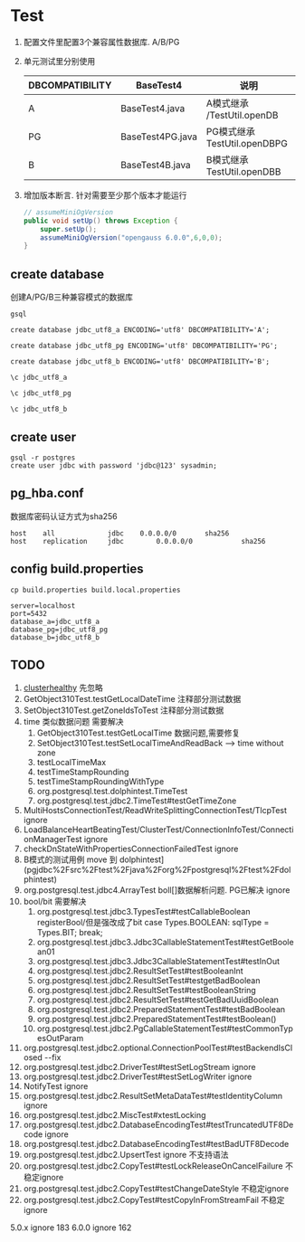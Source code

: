 # Test

1. 配置文件里配置3个兼容属性数据库. A/B/PG
2. 单元测试里分别使用

    | DBCOMPATIBILITY | BaseTest4        | 说明                     |
    |----------------|------------------|------------------------|
    | A              | BaseTest4.java   | A模式继承 /TestUtil.openDB |
    | PG             | BaseTest4PG.java | PG模式继承 TestUtil.openDBPG |
    | B              | BaseTest4B.java  | B模式继承 TestUtil.openDBB |

3. 增加版本断言. 针对需要至少那个版本才能运行
    
    ```java
    // assumeMiniOgVersion
    public void setUp() throws Exception {
        super.setUp();
        assumeMiniOgVersion("opengauss 6.0.0",6,0,0);
    }
    ```

## create database

创建A/PG/B三种兼容模式的数据库

```shell
gsql 

create database jdbc_utf8_a ENCODING='utf8' DBCOMPATIBILITY='A';

create database jdbc_utf8_pg ENCODING='utf8' DBCOMPATIBILITY='PG';

create database jdbc_utf8_b ENCODING='utf8' DBCOMPATIBILITY='B';

\c jdbc_utf8_a

\c jdbc_utf8_pg

\c jdbc_utf8_b

```

## create user

```shell
gsql -r postgres
create user jdbc with password 'jdbc@123' sysadmin;
```

## pg_hba.conf

数据库密码认证方式为sha256

```shell
host    all             jdbc    0.0.0.0/0       sha256
host    replication     jdbc        0.0.0.0/0            sha256
```

## config build.properties

```shell
cp build.properties build.local.properties

server=localhost
port=5432
database_a=jdbc_utf8_a
database_pg=jdbc_utf8_pg
database_b=jdbc_utf8_b

```


## TODO

1. [clusterhealthy](pgjdbc%2Fsrc%2Ftest%2Fjava%2Forg%2Fpostgresql%2Fclusterhealthy) 先忽略
2. GetObject310Test.testGetLocalDateTime 注释部分测试数据
3. SetObject310Test.getZoneIdsToTest 注释部分测试数据
4. time 类似数据问题                                                                        需要解决
   1. GetObject310Test.testGetLocalTime  数据问题,需要修复
   2. SetObject310Test.testSetLocalTimeAndReadBack --> time without zone 
   3. testLocalTimeMax
   4. testTimeStampRounding
   5. testTimeStampRoundingWithType
   6. org.postgresql.test.dolphintest.TimeTest
   7. org.postgresql.test.jdbc2.TimeTest#testGetTimeZone
5. MultiHostsConnectionTest/ReadWriteSplittingConnectionTest/TlcpTest                     ignore
6. LoadBalanceHeartBeatingTest/ClusterTest/ConnectionInfoTest/ConnectionManagerTest       ignore
7. checkDnStateWithPropertiesConnectionFailedTest                                         ignore
8. B模式的测试用例 move 到 dolphintest](pgjdbc%2Fsrc%2Ftest%2Fjava%2Forg%2Fpostgresql%2Ftest%2Fdolphintest)
9. org.postgresql.test.jdbc4.ArrayTest   boll[]数据解析问题. PG已解决                        ignore
10. bool/bit                                                                              需要解决
    1. org.postgresql.test.jdbc3.TypesTest#testCallableBoolean
         registerBool/但是强改成了bit
         case Types.BOOLEAN:
         sqlType = Types.BIT;
         break;
    2. org.postgresql.test.jdbc3.Jdbc3CallableStatementTest#testGetBoolean01
    3. org.postgresql.test.jdbc3.Jdbc3CallableStatementTest#testInOut
    4. org.postgresql.test.jdbc2.ResultSetTest#testBooleanInt
    5. org.postgresql.test.jdbc2.ResultSetTest#testgetBadBoolean
    6. org.postgresql.test.jdbc2.ResultSetTest#testBooleanString
    7. org.postgresql.test.jdbc2.ResultSetTest#testGetBadUuidBoolean
    8. org.postgresql.test.jdbc2.PreparedStatementTest#testBadBoolean
    9. org.postgresql.test.jdbc2.PreparedStatementTest#testBoolean()
    10. org.postgresql.test.jdbc2.PgCallableStatementTest#testCommonTypesOutParam
11. org.postgresql.test.jdbc2.optional.ConnectionPoolTest#testBackendIsClosed               --fix
12. org.postgresql.test.jdbc2.DriverTest#testSetLogStream                                   ignore
13. org.postgresql.test.jdbc2.DriverTest#testSetLogWriter                                   ignore
14. NotifyTest                                                                              ignore
15. org.postgresql.test.jdbc2.ResultSetMetaDataTest#testIdentityColumn                      ignore
16. org.postgresql.test.jdbc2.MiscTest#xtestLocking
17. org.postgresql.test.jdbc2.DatabaseEncodingTest#testTruncatedUTF8Decode                       ignore
18. org.postgresql.test.jdbc2.DatabaseEncodingTest#testBadUTF8Decode
19. org.postgresql.test.jdbc2.UpsertTest                                                     ignore 不支持语法
20. org.postgresql.test.jdbc2.CopyTest#testLockReleaseOnCancelFailure 不稳定ignore
21. org.postgresql.test.jdbc2.CopyTest#testChangeDateStyle 不稳定ignore
22. org.postgresql.test.jdbc2.CopyTest#testCopyInFromStreamFail 不稳定ignore


5.0.x  ignore 183
6.0.0  ignore 162